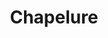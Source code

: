---
layout: recette-v2
categories: [recettes]
hidden: true
lang: fr
sitemap: true
title: Chapelure
type: condiment
---